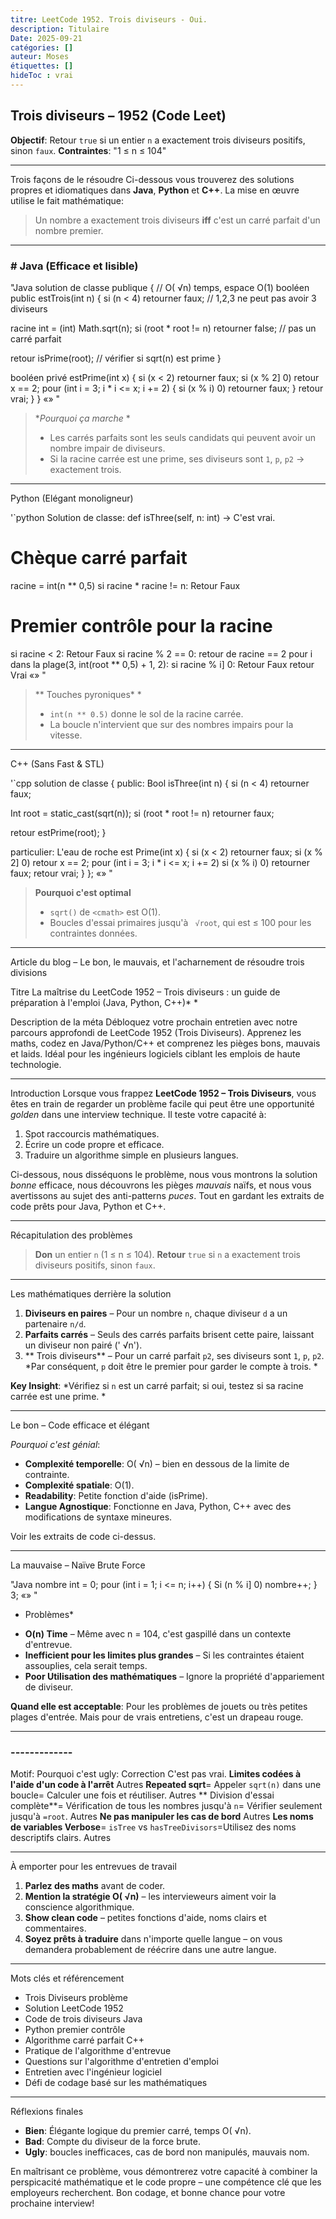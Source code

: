```yaml
---
titre: LeetCode 1952. Trois diviseurs - Oui.
description: Titulaire
Date: 2025-09-21
catégories: []
auteur: Moses
étiquettes: []
hideToc : vrai
---
```

## Trois diviseurs – 1952 (Code Leet)
**Objectif**: Retour `true` si un entier `n` a exactement trois diviseurs positifs, sinon `faux`.
**Contraintes**: "1 ≤ n ≤ 104"

---

Trois façons de le résoudre
Ci-dessous vous trouverez des solutions propres et idiomatiques dans **Java**, **Python** et **C++**.
La mise en œuvre utilise le fait mathématique:

> Un nombre a exactement trois diviseurs **iff** c'est un carré parfait d'un nombre premier.

---

### # Java (Efficace et lisible)

"Java
solution de classe publique {
// O( √n) temps, espace O(1)
booléen public estTrois(int n) {
si (n < 4) retourner faux; // 1,2,3 ne peut pas avoir 3 diviseurs

racine int = (int) Math.sqrt(n);
si (root * root != n) retourner false; // pas un carré parfait

retour isPrime(root); // vérifier si sqrt(n) est prime
}

booléen privé estPrime(int x) {
si (x < 2) retourner faux;
si (x % 2] 0) retour x == 2;
pour (int i = 3; i * i <= x; i += 2) {
si (x % i) 0) retourner faux;
}
retour vrai;
}
}
«» "

> **Pourquoi ça marche* *
> * Les carrés parfaits sont les seuls candidats qui peuvent avoir un nombre impair de diviseurs.
> * Si la racine carrée est une prime, ses diviseurs sont `1`, `p`, `p2` → exactement trois.

---

Python (Elégant monoligneur)

'`python
Solution de classe:
def isThree(self, n: int) -> C'est vrai.
# Chèque carré parfait
racine = int(n ** 0,5)
si racine * racine != n:
Retour Faux

# Premier contrôle pour la racine
si racine < 2:
Retour Faux
si racine % 2 == 0:
retour de racine == 2
pour i dans la plage(3, int(root ** 0,5) + 1, 2):
si racine % i] 0:
Retour Faux
retour Vrai
«» "

> ** Touches pyroniques* *
> * `int(n ** 0.5)` donne le sol de la racine carrée.
> * La boucle n'intervient que sur des nombres impairs pour la vitesse.

---

C++ (Sans Fast & STL)

'`cpp
solution de classe {
public:
Bool isThree(int n) {
si (n < 4) retourner faux;

Int root = static_cast<int>(sqrt(n));
si (root * root != n) retourner faux;

retour estPrime(root);
}

particulier:
L'eau de roche est Prime(int x) {
si (x < 2) retourner faux;
si (x % 2] 0) retour x == 2;
pour (int i = 3; i * i <= x; i += 2)
si (x % i) 0) retourner faux;
retour vrai;
}
};
«» "

> **Pourquoi c'est optimal**
> * `sqrt()` de `<cmath>` est O(1).
> * Boucles d'essai primaires jusqu'à ` √root`, qui est ≤ 100 pour les contraintes données.

---

Article du blog – Le bon, le mauvais, et l'acharnement de résoudre trois divisions

Titre
La maîtrise du LeetCode 1952 – Trois diviseurs : un guide de préparation à l'emploi (Java, Python, C++)* *

Description de la méta
Débloquez votre prochain entretien avec notre parcours approfondi de LeetCode 1952 (Trois Diviseurs). Apprenez les maths, codez en Java/Python/C++ et comprenez les pièges bons, mauvais et laids. Idéal pour les ingénieurs logiciels ciblant les emplois de haute technologie.

---

Introduction
Lorsque vous frappez **LeetCode 1952 – Trois Diviseurs**, vous êtes en train de regarder un problème facile qui peut être une opportunité *golden* dans une interview technique. Il teste votre capacité à:

1. Spot raccourcis mathématiques.
2. Écrire un code propre et efficace.
3. Traduire un algorithme simple en plusieurs langues.

Ci-dessous, nous disséquons le problème, nous vous montrons la solution *bonne* efficace, nous découvrons les pièges *mauvais* naïfs, et nous vous avertissons au sujet des anti-patterns *puces*. Tout en gardant les extraits de code prêts pour Java, Python et C++.

---

Récapitulation des problèmes
> **Don** un entier `n` (1 ≤ n ≤ 104).
> **Retour** `true` si `n` a exactement trois diviseurs positifs, sinon `faux`.

---

Les mathématiques derrière la solution

1. **Diviseurs en paires** – Pour un nombre `n`, chaque diviseur `d` a un partenaire `n/d`.
2. **Parfaits carrés** – Seuls des carrés parfaits brisent cette paire, laissant un diviseur non pairé (' √n').
3. ** Trois diviseurs** – Pour un carré parfait `p2`, ses diviseurs sont `1`, `p`, `p2`.
*Par conséquent, `p` doit être le premier pour garder le compte à trois. *

**Key Insight**: *Vérifiez si `n` est un carré parfait; si oui, testez si sa racine carrée est une prime. *

---

Le bon – Code efficace et élégant

*Pourquoi c'est génial*:
- **Complexité temporelle**: O( √n) – bien en dessous de la limite de contrainte.
- **Complexité spatiale**: O(1).
- **Readability**: Petite fonction d'aide (isPrime).
- **Langue Agnostique**: Fonctionne en Java, Python, C++ avec des modifications de syntaxe mineures.

Voir les extraits de code ci-dessus.

---

La mauvaise – Naïve Brute Force

"Java
nombre int = 0;
pour (int i = 1; i <= n; i++) {
Si (n % i] 0) nombre++;
}
3;
«» "

* Problèmes*
- **O(n) Time** – Même avec n = 104, c'est gaspillé dans un contexte d'entrevue.
- **Inefficient pour les limites plus grandes** – Si les contraintes étaient assouplies, cela serait temps.
- **Poor Utilisation des mathématiques** – Ignore la propriété d'appariement de diviseur.

**Quand elle est acceptable**: Pour les problèmes de jouets ou très petites plages d'entrée. Mais pour de vrais entretiens, c'est un drapeau rouge.

---

### -------------

Motif: Pourquoi c'est ugly: Correction
C'est pas vrai.
**Limites codées à l'aide d'un code à l'arrêt** Autres
**Repeated sqrt**= Appeler `sqrt(n)` dans une boucle= Calculer une fois et réutiliser. Autres
** Division d'essai complète**= Vérification de tous les nombres jusqu'à `n`= Vérifier seulement jusqu'à `=root`. Autres
**Ne pas manipuler les cas de bord** Autres
**Les noms de variables Verbose**= `isTree` vs `hasTreeDivisors`=Utilisez des noms descriptifs clairs. Autres

---

À emporter pour les entrevues de travail

1. **Parlez des maths** avant de coder.
2. **Mention la stratégie O( √n)** – les intervieweurs aiment voir la conscience algorithmique.
3. **Show clean code** – petites fonctions d'aide, noms clairs et commentaires.
4. **Soyez prêts à traduire** dans n'importe quelle langue – on vous demandera probablement de réécrire dans une autre langue.

---

Mots clés et référencement

- Trois Diviseurs problème
- Solution LeetCode 1952
- Code de trois diviseurs Java
- Python premier contrôle
- Algorithme carré parfait C++
- Pratique de l'algorithme d'entrevue
- Questions sur l'algorithme d'entretien d'emploi
- Entretien avec l'ingénieur logiciel
- Défi de codage basé sur les mathématiques

---

Réflexions finales

- **Bien**: Élégante logique du premier carré, temps O( √n).
- **Bad**: Compte du diviseur de la force brute.
- **Ugly**: boucles inefficaces, cas de bord non manipulés, mauvais nom.

En maîtrisant ce problème, vous démontrerez votre capacité à combiner la perspicacité mathématique et le code propre – une compétence clé que les employeurs recherchent. Bon codage, et bonne chance pour votre prochaine interview!